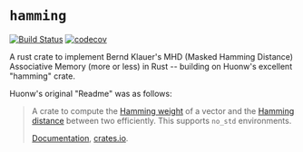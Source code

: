 # `hamming`

[![Build Status](https://travis-ci.org/huonw/hamming.png)](https://travis-ci.org/huonw/hamming) [![codecov](https://codecov.io/gh/huonw/hamming/branch/master/graph/badge.svg)](https://codecov.io/gh/huonw/hamming)

A rust crate to implement Bernd Klauer's MHD (Masked Hamming Distance) Associative Memory (more or less) in Rust -- building on Huonw's excellent "hamming" crate.

Huonw's original "Readme" was as follows:

> A crate to compute the
> [Hamming weight](https://en.wikipedia.org/wiki/Hamming_weight) of a
> vector and the
> [Hamming distance](https://en.wikipedia.org/wiki/Hamming_distance)
> between two efficiently. This supports `no_std` environments.
>
> [Documentation](http://docs.rs/hamming), [crates.io](https://crates.io/crates/hamming).
